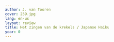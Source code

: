 ```yaml
---
author: J. van Tooren
cover: 239.jpg
lang: en-us
layout: review
title: Het zingen van de krekels / Japanse Haiku
year: 0
---
```


